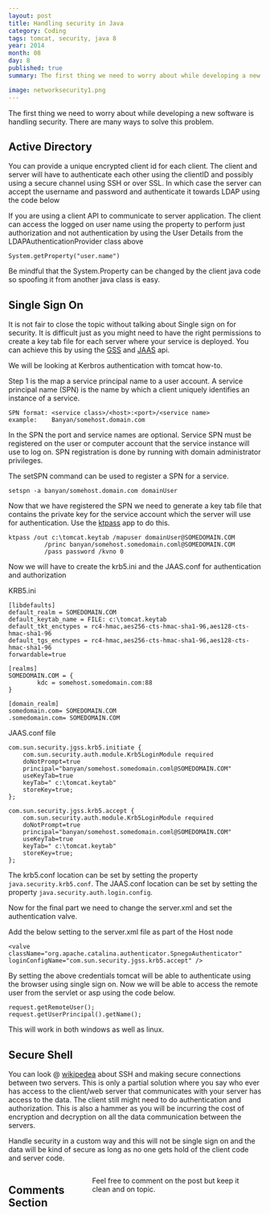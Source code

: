 ```yaml
---
layout: post
title: Handling security in Java
category: Coding
tags: tomcat, security, java 8
year: 2014
month: 08
day: 8
published: true
summary: The first thing we need to worry about while developing a new software is handling security.

image: networksecurity1.png
---
```


The first thing we need to worry about while developing a new software is handling security.
There are many ways to solve this problem.

Active Directory
---
You can provide a unique encrypted client id for each client. The client and server will have to authenticate each other using the clientID and possibly using a secure channel using SSH or over SSL. In which case the server can accept the username and password and authenticate it towards LDAP using the code below

<script src="https://gist.github.com/vallur/0faa2623676185492e4b.js"></script>

If you are using a client API to communicate to server application. The client can access the logged on user name using the property to perform just authorization and not authentication by using the User Details from the LDAPAuthenticationProvider class above

```
System.getProperty("user.name")
```

Be mindful that the System.Property can be changed by the client java code so spoofing it from another java class is easy.

Single Sign On
---

It is not fair to close the topic without talking about Single sign on for security. It is difficult just as you might need to have the right permissions to create a key tab file for each server where your service is deployed. You can achieve this by using the <a href="http://docs.oracle.com/javase/jndi/tutorial/ldap/security/gssapi.html">GSS</a> and <a href="http://docs.oracle.com/javase/8/docs/technotes/guides/security/jaas/JAASRefGuide.html">JAAS</a> api.

We will be looking at Kerbros authentication with tomcat how-to.

Step 1 is the map a service principal name to a user account. A service principal name (SPN) is the name by which a client uniquely identifies an instance of a service.

```
SPN format: <service class>/<host>:<port>/<service name>
example:    Banyan/somehost.domain.com
```
In the SPN the port and service names are optional. Service SPN must be registered on the user or computer account that the service instance will use to log on. SPN registration is done by running with domain administrator privileges.

The setSPN command can be used to register a SPN for a service.

```
setspn -a banyan/somehost.domain.com domainUser
```
Now that we have registered the SPN we need to generate a key tab file that contains the private key for the service account which the server will use for authentication. Use the <a href="http://technet.microsoft.com/en-us/library/cc753771.aspx">ktpass</a> app to do this.

```
ktpass /out c:\tomcat.keytab /mapuser domainUser@SOMEDOMAIN.COM
          /princ banyan/somehost.somedomain.coml@SOMEDOMAIN.COM
          /pass password /kvno 0
```
Now we will have to create the krb5.ini and the JAAS.conf for authentication and authorization

KRB5.ini

```
[libdefaults]
default_realm = SOMEDOMAIN.COM
default_keytab_name = FILE: c:\tomcat.keytab 
default_tkt_enctypes = rc4-hmac,aes256-cts-hmac-sha1-96,aes128-cts-hmac-sha1-96
default_tgs_enctypes = rc4-hmac,aes256-cts-hmac-sha1-96,aes128-cts-hmac-sha1-96
forwardable=true

[realms]
SOMEDOMAIN.COM = {
        kdc = somehost.somedomain.com:88
}

[domain_realm]
somedomain.com= SOMEDOMAIN.COM
.somedomain.com= SOMEDOMAIN.COM
```
JAAS.conf file
```
com.sun.security.jgss.krb5.initiate {
    com.sun.security.auth.module.Krb5LoginModule required
    doNotPrompt=true
    principal="banyan/somehost.somedomain.coml@SOMEDOMAIN.COM"
    useKeyTab=true
    keyTab=" c:\tomcat.keytab"
    storeKey=true;
};

com.sun.security.jgss.krb5.accept {
    com.sun.security.auth.module.Krb5LoginModule required
    doNotPrompt=true
    principal="banyan/somehost.somedomain.coml@SOMEDOMAIN.COM"
    useKeyTab=true
    keyTab=" c:\tomcat.keytab"
    storeKey=true;
};
```

The krb5.conf location can be set by setting the property ```java.security.krb5.conf```. 
The JAAS.conf location can be set by setting the property ```java.security.auth.login.config```.

Now for the final part we need to change the server.xml and set the authentication valve.

Add the below setting to the server.xml file as part of the Host node 

```
<valve className="org.apache.catalina.authenticator.SpnegoAuthenticator" loginConfigName="com.sun.security.jgss.krb5.accept" />
```

By setting the above credentials tomcat will be able to authenticate using the browser using single sign on. Now we will be able to access the remote user from the servlet or asp using the code below.

```
request.getRemoteUser();
request.getUserPrincipal().getName();
```
This will work in both windows as well as linux.

Secure Shell
---
You can look @ <a href="http://en.wikipedia.org/wiki/Secure_Shell">wikipedea</a> about SSH and making secure connections between two servers. This is only a partial solution where you say who ever has access to the client/web server that communicates with your server has access to the data. The client still might need to do authentication and authorization. This is also a hammer as you will be incurring the cost of encryption and decryption on all the data communication between the servers.

Handle security in a custom way and this will not be single sign on and the data will be kind of secure  as long as no one gets hold of the client code and server code.

<div class="row">	
    <div class="span9 columns">    
		<h2>Comments Section</h2>
	    <p>Feel free to comment on the post but keep it clean and on topic.</p>	
		<div id="disqus_thread"></div>
		<script type="text/javascript">
			/* * * CONFIGURATION VARIABLES: EDIT BEFORE PASTING INTO YOUR WEBPAGE * * */
			var disqus_shortname = 'vallur'; // required: replace example with your forum shortname
			var disqus_identifier = '{{ page.url }}';
			var disqus_url = 'http://erjjones.github.com{{ page.url }}';
			
			/* * * DON'T EDIT BELOW THIS LINE * * */
			(function() {
				var dsq = document.createElement('script'); dsq.type = 'text/javascript'; dsq.async = true;
				dsq.src = 'http://' + disqus_shortname + '.disqus.com/embed.js';
				(document.getElementsByTagName('head')[0] || document.getElementsByTagName('body')[0]).appendChild(dsq);
			})();
		</script>
		<noscript>Please enable JavaScript to view the <a href="http://disqus.com/?ref_noscript">comments powered by Disqus.</a></noscript>
		<a href="http://disqus.com" class="dsq-brlink">blog comments powered by <span class="logo-disqus">Disqus</span></a>
	</div>
</div>

<!-- Twitter -->
<script>!function(d,s,id){var js,fjs=d.getElementsByTagName(s)[0];if(!d.getElementById(id)){js=d.createElement(s);js.id=id;js.src="//platform.twitter.com/widgets.js";fjs.parentNode.insertBefore(js,fjs);}}(document,"script","twitter-wjs");</script>

<!-- Google + -->
<script type="text/javascript">
  (function() {
    var po = document.createElement('script'); po.type = 'text/javascript'; po.async = true;
    po.src = 'https://apis.google.com/js/plusone.js';
    var s = document.getElementsByTagName('script')[0]; s.parentNode.insertBefore(po, s);
  })();
</script>
